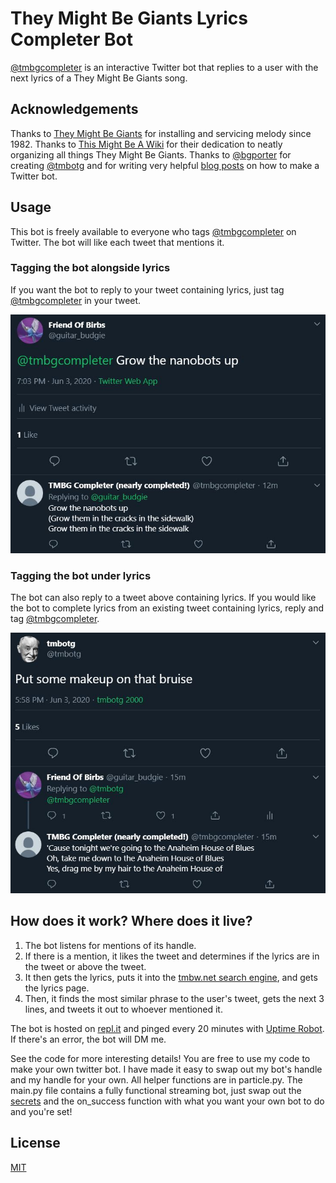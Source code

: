 # They Might Be Giants Lyrics Completer Bot

[@tmbgcompleter](https://twitter.com/tmbgcompleter) is an interactive Twitter bot that replies to a user with the next lyrics of a They Might Be Giants song.

## Acknowledgements

Thanks to [They Might Be Giants](tmbg.com) for installing and servicing melody since 1982. Thanks to [This Might Be A Wiki](tmbw.net) for their dedication to neatly organizing all things They Might Be Giants. Thanks to [@bgporter](https://github.com/bgporter) for creating [@tmbotg](https://twitter.com/tmbotg) and for writing very helpful [blog posts](https://artandlogic.com/?s=tmbotg) on how to make a Twitter bot.

## Usage

This bot is freely available to everyone who tags [@tmbgcompleter](https://twitter.com/tmbgcompleter) on Twitter.
The bot will like each tweet that mentions it.

### Tagging the bot alongside lyrics

If you want the bot to reply to your tweet containing lyrics, just tag [@tmbgcompleter](https://twitter.com/tmbgcompleter) in your tweet.

![image](Sameexample.JPG "Image: tag inside tweet")

### Tagging the bot under lyrics

The bot can also reply to a tweet above containing lyrics. If you would like the bot to complete lyrics from an existing tweet containing lyrics, reply and tag [@tmbgcompleter](https://twitter.com/tmbgcompleter).

![image](Underexample.JPG "Image: tag under existing tweet")


## How does it work? Where does it live?

1. The bot listens for mentions of its handle.
2. If there is a mention, it likes the tweet and determines if the lyrics are in the tweet or above the tweet.
3. It then gets the lyrics, puts it into the [tmbw.net search engine](http://tmbw.net/wiki/index.php?title=Special%3ASearch&profile=advanced&search=&fulltext=Search&ns100=1&profile=advanced), and gets the lyrics page.
4. Then, it finds the most similar phrase to the user's tweet, gets the next 3 lines, and tweets it out to whoever mentioned it.

The bot is hosted on [repl.it](https://repl.it/~) and pinged every 20 minutes with [Uptime Robot](https://uptimerobot.com/). If there's an error, the bot will DM me.

See the code for more interesting details! You are free to use my code to make your own twitter bot. I have made it easy to swap out my bot's handle and my handle for your own. All helper functions are in particle.py. The main.py file contains a fully functional streaming bot, just swap out the [secrets](https://developer.twitter.com/en/docs/basics/authentication/guides/authentication-best-practices) and the on_success function with what you want your own bot to do and you're set!

## License
[MIT](https://choosealicense.com/licenses/mit/)
